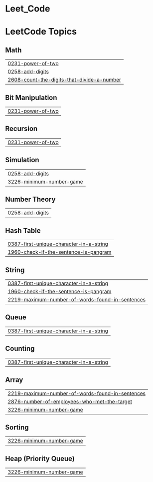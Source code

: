 # Leet_Code
<!---LeetCode Topics Start-->
# LeetCode Topics
## Math
|  |
| ------- |
| [0231-power-of-two](https://github.com/emon4075/Leet_Code/tree/master/0231-power-of-two) |
| [0258-add-digits](https://github.com/emon4075/Leet_Code/tree/master/0258-add-digits) |
| [2608-count-the-digits-that-divide-a-number](https://github.com/emon4075/Leet_Code/tree/master/2608-count-the-digits-that-divide-a-number) |
## Bit Manipulation
|  |
| ------- |
| [0231-power-of-two](https://github.com/emon4075/Leet_Code/tree/master/0231-power-of-two) |
## Recursion
|  |
| ------- |
| [0231-power-of-two](https://github.com/emon4075/Leet_Code/tree/master/0231-power-of-two) |
## Simulation
|  |
| ------- |
| [0258-add-digits](https://github.com/emon4075/Leet_Code/tree/master/0258-add-digits) |
| [3226-minimum-number-game](https://github.com/emon4075/Leet_Code/tree/master/3226-minimum-number-game) |
## Number Theory
|  |
| ------- |
| [0258-add-digits](https://github.com/emon4075/Leet_Code/tree/master/0258-add-digits) |
## Hash Table
|  |
| ------- |
| [0387-first-unique-character-in-a-string](https://github.com/emon4075/Leet_Code/tree/master/0387-first-unique-character-in-a-string) |
| [1960-check-if-the-sentence-is-pangram](https://github.com/emon4075/Leet_Code/tree/master/1960-check-if-the-sentence-is-pangram) |
## String
|  |
| ------- |
| [0387-first-unique-character-in-a-string](https://github.com/emon4075/Leet_Code/tree/master/0387-first-unique-character-in-a-string) |
| [1960-check-if-the-sentence-is-pangram](https://github.com/emon4075/Leet_Code/tree/master/1960-check-if-the-sentence-is-pangram) |
| [2219-maximum-number-of-words-found-in-sentences](https://github.com/emon4075/Leet_Code/tree/master/2219-maximum-number-of-words-found-in-sentences) |
## Queue
|  |
| ------- |
| [0387-first-unique-character-in-a-string](https://github.com/emon4075/Leet_Code/tree/master/0387-first-unique-character-in-a-string) |
## Counting
|  |
| ------- |
| [0387-first-unique-character-in-a-string](https://github.com/emon4075/Leet_Code/tree/master/0387-first-unique-character-in-a-string) |
## Array
|  |
| ------- |
| [2219-maximum-number-of-words-found-in-sentences](https://github.com/emon4075/Leet_Code/tree/master/2219-maximum-number-of-words-found-in-sentences) |
| [2876-number-of-employees-who-met-the-target](https://github.com/emon4075/Leet_Code/tree/master/2876-number-of-employees-who-met-the-target) |
| [3226-minimum-number-game](https://github.com/emon4075/Leet_Code/tree/master/3226-minimum-number-game) |
## Sorting
|  |
| ------- |
| [3226-minimum-number-game](https://github.com/emon4075/Leet_Code/tree/master/3226-minimum-number-game) |
## Heap (Priority Queue)
|  |
| ------- |
| [3226-minimum-number-game](https://github.com/emon4075/Leet_Code/tree/master/3226-minimum-number-game) |
<!---LeetCode Topics End-->